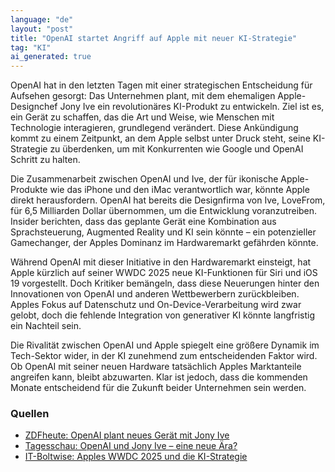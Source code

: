 ```yaml
---
language: "de"
layout: "post"
title: "OpenAI startet Angriff auf Apple mit neuer KI-Strategie"
tag: "KI"
ai_generated: true
---
```


OpenAI hat in den letzten Tagen mit einer strategischen Entscheidung für Aufsehen gesorgt: Das Unternehmen plant, mit dem ehemaligen Apple-Designchef Jony Ive ein revolutionäres KI-Produkt zu entwickeln. Ziel ist es, ein Gerät zu schaffen, das die Art und Weise, wie Menschen mit Technologie interagieren, grundlegend verändert. Diese Ankündigung kommt zu einem Zeitpunkt, an dem Apple selbst unter Druck steht, seine KI-Strategie zu überdenken, um mit Konkurrenten wie Google und OpenAI Schritt zu halten.

<!--more-->

Die Zusammenarbeit zwischen OpenAI und Ive, der für ikonische Apple-Produkte wie das iPhone und den iMac verantwortlich war, könnte Apple direkt herausfordern. OpenAI hat bereits die Designfirma von Ive, LoveFrom, für 6,5 Milliarden Dollar übernommen, um die Entwicklung voranzutreiben. Insider berichten, dass das geplante Gerät eine Kombination aus Sprachsteuerung, Augmented Reality und KI sein könnte – ein potenzieller Gamechanger, der Apples Dominanz im Hardwaremarkt gefährden könnte.

Während OpenAI mit dieser Initiative in den Hardwaremarkt einsteigt, hat Apple kürzlich auf seiner WWDC 2025 neue KI-Funktionen für Siri und iOS 19 vorgestellt. Doch Kritiker bemängeln, dass diese Neuerungen hinter den Innovationen von OpenAI und anderen Wettbewerbern zurückbleiben. Apples Fokus auf Datenschutz und On-Device-Verarbeitung wird zwar gelobt, doch die fehlende Integration von generativer KI könnte langfristig ein Nachteil sein.

Die Rivalität zwischen OpenAI und Apple spiegelt eine größere Dynamik im Tech-Sektor wider, in der KI zunehmend zum entscheidenden Faktor wird. Ob OpenAI mit seiner neuen Hardware tatsächlich Apples Marktanteile angreifen kann, bleibt abzuwarten. Klar ist jedoch, dass die kommenden Monate entscheidend für die Zukunft beider Unternehmen sein werden.

### Quellen
- [ZDFheute: OpenAI plant neues Gerät mit Jony Ive](https://www.zdfheute.de/wirtschaft/unternehmen/apple-intelligence-ki-chatgpt-openai-100.html)
- [Tagesschau: OpenAI und Jony Ive – eine neue Ära?](https://www.tagesschau.de/wirtschaft/technologie/openai-ki-design-ive-apple-100.html)
- [IT-Boltwise: Apples WWDC 2025 und die KI-Strategie](https://www.it-boltwise.de/apples-wwdc-2025-neue-betriebssysteme-und-ki-strategien-im-fokus.html)
